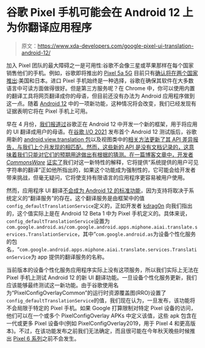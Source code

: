 # 谷歌 Pixel 手机可能会在 Android 12 上为你翻译应用程序

> 原文：<https://www.xda-developers.com/google-pixel-ui-translation-android-12/>

加入 Pixel 团队的最大障碍之一是可用性:谷歌不会像三星或苹果那样在每个国家销售他们的手机。例如，谷歌即将推出的 [Pixel 5a 5G](https://www.xda-developers.com/google-pixel-5a/) 目前只有[确认将在两个国家推出](https://www.xda-developers.com/google-pixel-5a-canceled/):美国和日本。进口 Pixel 手机始终是一种选择，谷歌在确保其软件在大多数语言中可读方面做得很好。但是第三方服务呢？在 Chrome 中，你可以使用内置的翻译工具将网页翻译成你的母语，但目前还没有办法为 Android 应用程序做到这一点。随着 [Android 12](https://www.xda-developers.com/android-12/) 中的一项新功能，这种情况将会改变，我们已经发现有证据表明它将在 Pixel 手机上可用。

早在 4 月份，[我们报道过](https://www.xda-developers.com/android-12-app-ui-translation/)谷歌正在 Android 12 中开发一个新的框架，用于将应用的 UI 翻译成用户的母语。在[谷歌 I/O 2021](https://www.xda-developers.com/google-io-2021-recap/) 发布首个 Android 12 测试版后，谷歌用新的 [android.view.translation 包](https://developer.android.com/reference/android/view/translation/package-summary.html)以及视图类中的[相关方法更新了其 API 差异报告，与我们上个月发现的相匹配。然而，这些新的 API 是没有文档记录的，这意味着我们只能对它们的预期用途做出有根据的猜测。在一篇博客文章中，开发者 *CommonsWare*](https://developer.android.com/sdk/api_diff/s-beta1-incr/changes/android.view.View) [证实了](https://commonsware.com/blog/2021/05/19/random-musings-android-12-beta-1.html)我们对这一新特性的解释，它将提供“系统提供的用户可见字符串的翻译”正如他所指出的，如果这个功能成为强制性的，它可能会给开发者带来挑战，但毫无疑问，它将使支持有限语言的应用程序更容易被用户使用。

然而，应用程序 UI 翻译[不会成为 Android 12 的标准功能](https://developer.android.com/reference/android/content/pm/PackageManager.html#FEATURE_TRANSLATION)，因为支持将取决于系统定义的“翻译服务”的存在。这个翻译服务是由框架中的值`config_defaultTranslationService`定义的，正如开发者 [kdrag0n](https://twitter.com/kdrag0n) 向我们指出的，这个值实际上是在 Android 12 Beta 1 中为 Pixel 手机定义的。具体来说，`config_defaultTranslationService`设置为`com.google.android.as/com.google.android.apps.miphone.aiai.translate.services.TranslationService`，其中“`com.google.android.as`为设备个性化服务的包名，“`com.google.android.apps.miphone.aiai.translate.services.TranslationService`为 app 提供的翻译服务的名称。

当前版本的设备个性化服务应用程序实际上没有这项服务，所以我们实际上无法在 Pixel 手机上测试 Android 12 的新 UI 翻译功能。一旦设备个性化服务更新，我们应该能够最终测试这一新功能。由于谷歌使用名为“PixelConfigOverlayCommon”的运行时资源覆盖图(RRO)设置了`config_defaultTranslationService`的值，我们现在认为，一旦发布，该功能将不会局限于特定的 Pixel 手机。如果 Google 打算限制对特定 Pixel 设备的访问，他们可以在一个或多个 PixelConfigOverlay APKs 中定义该值，这些 apk 包含在一代或更多 Pixel 设备中(例如 PixelConfigOverlay2019，用于 Pixel 4 和更高版本)。不过，在该功能发布之前我们无法确定，而且很可能在今年秋天晚些时候推出 [Pixel 6 系列](https://www.xda-developers.com/tag/google-pixel-6/)之前不会发生。
